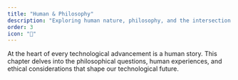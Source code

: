 ```yaml
---
title: "Human & Philosophy"
description: "Exploring human nature, philosophy, and the intersection of technology and humanity."
order: 3
icon: "🧠"
---
```


At the heart of every technological advancement is a human story. This chapter delves into the philosophical questions, human experiences, and ethical considerations that shape our technological future. 